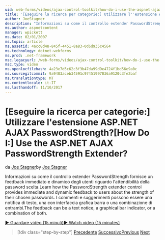 ```yaml
---
uid: web-forms/videos/ajax-control-toolkit/how-do-i-use-the-aspnet-ajax-passwordstrength-extender
title: '[Eseguire la ricerca per categorie:] Utilizzare l''estensione ASP.NET AJAX PasswordStrength? | Microsoft Docs'
author: JoeStagner
description: "Informazioni su come il controllo extender PasswordStrength fornisce un feedback immediato e dinamico degli utenti riguardo l'attendibilità della password scelta. Commenti c..."
ms.author: aspnetcontent
manager: wpickett
ms.date: 02/01/2007
ms.topic: article
ms.assetid: 4acc8d48-845f-4451-8a83-0d6d935c4564
ms.technology: dotnet-webforms
ms.prod: .net-framework
msc.legacyurl: /web-forms/videos/ajax-control-toolkit/how-do-i-use-the-aspnet-ajax-passwordstrength-extender
msc.type: video
ms.openlocfilehash: 4a23e7d5c62c3f3b47da99d9e4724f1bd56e9a0c
ms.sourcegitcommit: 9a9483aceb34591c97451997036a9120c3fe2baf
ms.translationtype: MT
ms.contentlocale: it-IT
ms.lasthandoff: 11/10/2017
---
```

<a name="how-do-i-use-the-aspnet-ajax-passwordstrength-extender"></a><span data-ttu-id="df5f0-105">[Eseguire la ricerca per categorie:] Utilizzare l'estensione ASP.NET AJAX PasswordStrength?</span><span class="sxs-lookup"><span data-stu-id="df5f0-105">[How Do I:] Use the ASP.NET AJAX PasswordStrength Extender?</span></span>
====================
<span data-ttu-id="df5f0-106">da [Joe Stagner](https://github.com/JoeStagner)</span><span class="sxs-lookup"><span data-stu-id="df5f0-106">by [Joe Stagner](https://github.com/JoeStagner)</span></span>

<span data-ttu-id="df5f0-107">Informazioni su come il controllo extender PasswordStrength fornisce un feedback immediato e dinamico degli utenti riguardo l'attendibilità della password scelta.</span><span class="sxs-lookup"><span data-stu-id="df5f0-107">Learn how the PasswordStrength extender control provides immediate and dynamic feedback to users about the strength of their chosen passwords.</span></span> <span data-ttu-id="df5f0-108">I commenti e suggerimenti possono essere una notifica di testo, una con interfaccia grafica barra o una combinazione di entrambi.</span><span class="sxs-lookup"><span data-stu-id="df5f0-108">The feedback can be a text notice, a graphical bar indicator, or a combination of both.</span></span>

[<span data-ttu-id="df5f0-109">&#9654; Guardare video (15 minuti)</span><span class="sxs-lookup"><span data-stu-id="df5f0-109">&#9654; Watch video (15 minutes)</span></span>](https://channel9.msdn.com/Blogs/ASP-NET-Site-Videos/how-do-i-use-the-aspnet-ajax-passwordstrength-extender)

>[!div class="step-by-step"]
<span data-ttu-id="df5f0-110">[Precedente](how-do-i-use-the-aspnet-ajax-dropshadow-extender.md)
[Successivo](how-do-i-get-started-with-the-aspnet-ajax-animation-extender-control.md)</span><span class="sxs-lookup"><span data-stu-id="df5f0-110">[Previous](how-do-i-use-the-aspnet-ajax-dropshadow-extender.md)
[Next](how-do-i-get-started-with-the-aspnet-ajax-animation-extender-control.md)</span></span>
